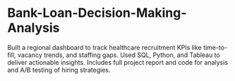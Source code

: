 # Bank-Loan-Decision-Making-Analysis
Built a regional dashboard to track healthcare recruitment KPIs like time-to-fill, vacancy trends, and staffing gaps. Used SQL, Python, and Tableau to deliver actionable insights. Includes full project report and code for analysis and A/B testing of hiring strategies.
